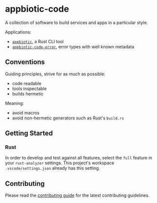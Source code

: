 # appbiotic-code

A collection of software to build services and apps in a particular style.

Applications:

- [`appbiotic`](https://crates.io/crates/appbiotic), a Rust CLI tool
- [`appbiotic-code-error`](https://crates.io/crates/appbiotic-code-error), error types with well known metadata

## Conventions

Guiding principles, strive for as much as possible:

- code readable
- tools inspectable
- builds hermetic

Meaning:

- avoid macros
- avoid non-hermetic generators such as Rust's `build.rs`

## Getting Started

### Rust

In order to develop and test against all features, select the `full` feature in your `rust-analyzer` settings. This
project's workspace `.vscode/settings.json` already has this setting.

## Contributing

Please read the [contributing guide](CONTRIBUTING.md) for the latest contributing guidelines.
